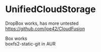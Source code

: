 UnifiedCloudStorage
===================

DropBox works, has more untested  
https://github.com/joe42/CloudFusion  

Box works  
boxfs2-static-git in AUR
